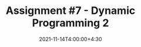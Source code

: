 ---
type: assignment
date: 2021-11-14T4:00:00+4:30
title: 'Assignment #7 - Dynamic Programming 2'
pdf: /static_files/assignments/assignment7.pdf
attachment: /static_files/assignments/A7.zip
#solutions: /static_files/assignments
due: 2021-11-21T23:59:00+3:30
---